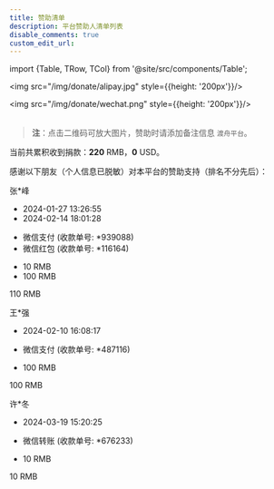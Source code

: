 ```yaml
---
title: 赞助清单
description: 平台赞助人清单列表
disable_comments: true
custom_edit_url:
---
```


import {Table, TRow, TCol} from '@site/src/components/Table';

<Table head={['支付宝', '微信支付']}>

<TRow><TCol>

<img src="/img/donate/alipay.jpg" style={{height: '200px'}}/>

</TCol><TCol>

<img src="/img/donate/wechat.png" style={{height: '200px'}}/>

</TCol></TRow>

</Table>

> **注**：点击二维码可放大图片，赞助时请添加备注信息 `渡舟平台`。

当前共累积收到捐款：**220** RMB，**0** USD。

感谢以下朋友（个人信息已脱敏）对本平台的赞助支持（排名不分先后）：

<Table head={['赞助人', '赞助日期', '赞助途径', '赞助金额', '累积金额', '备注']}>

<TRow><TCol>

张\*峰

</TCol><TCol>

- 2024-01-27 13:26:55
- 2024-02-14 18:01:28

</TCol><TCol>

- 微信支付 (收款单号: \*939088)
- 微信红包 (收款单号: \*116164)

</TCol><TCol>

- 10 RMB
- 100 RMB

</TCol><TCol>

110 RMB

</TCol><TCol>

</TCol></TRow>

<TRow><TCol>

王\*强

</TCol><TCol>

- 2024-02-10 16:08:17

</TCol><TCol>

- 微信支付 (收款单号: \*487116)

</TCol><TCol>

- 100 RMB

</TCol><TCol>

100 RMB

</TCol><TCol>

</TCol></TRow>

<TRow><TCol>

许\*冬

</TCol><TCol>

- 2024-03-19 15:20:25

</TCol><TCol>

- 微信转账 (收款单号: \*676233)

</TCol><TCol>

- 10 RMB

</TCol><TCol>

10 RMB

</TCol><TCol>

</TCol></TRow>

</Table>
